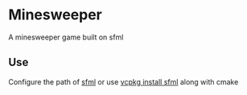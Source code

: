 # Minesweeper
A minesweeper game built on sfml
## Use
Configure the path of [sfml](https://www.sfml-dev.org/download/sfml/2.5.1/) or use [vcpkg install sfml](https://github.com/Microsoft/vcpkg) along with cmake
